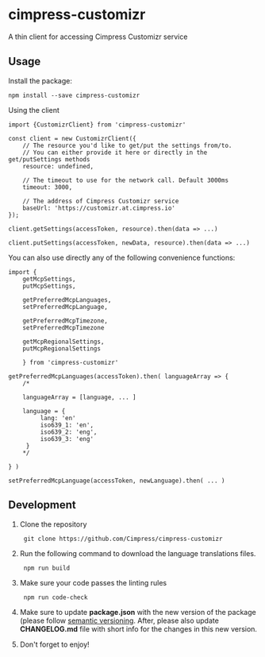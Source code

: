 # cimpress-customizr
A thin client for accessing Cimpress Customizr service


## Usage

Install the package:
    
    npm install --save cimpress-customizr

Using the client
    
    import {CustomizrClient} from 'cimpress-customizr'
    
    const client = new CustomizrClient({
        // The resource you'd like to get/put the settings from/to.
        // You can either provide it here or directly in the get/putSettings methods
        resource: undefined,
        
        // The timeout to use for the network call. Default 3000ms
        timeout: 3000,
        
        // The address of Cimpress Customizr service
        baseUrl: 'https://customizr.at.cimpress.io'
    });
    
    client.getSettings(accessToken, resource).then(data => ...)
    
    client.putSettings(accessToken, newData, resource).then(data => ...)
    
You can also use directly any of the following convenience functions:

    import {
        getMcpSettings, 
        putMcpSettings,
        
        getPreferredMcpLanguages, 
        setPreferredMcpLanguage,
        
        getPreferredMcpTimezone,
        setPreferredMcpTimezone
        
        getMcpRegionalSettings, 
        putMcpRegionalSettings
        
        } from 'cimpress-customizr'
        
    getPreferredMcpLanguages(accessToken).then( languageArray => {
        /* 
        
        languageArray = [language, ... ]
        
        language = {
             lang: 'en' 
             iso639_1: 'en',
             iso639_2: 'eng',
             iso639_3: 'eng'
         }
        */
    
    } )
    
    setPreferredMcpLanguage(accessToken, newLanguage).then( ... )

    

## Development

1. Clone the repository
    
        git clone https://github.com/Cimpress/cimpress-customizr
        
1. Run the following command to download the language translations files. 
        
        npm run build

1. Make sure your code passes the linting rules
        
        npm run code-check
        
1. Make sure to update **package.json** with the new version of the package (please follow 
[semantic versioning](https://semver.org/). After, please also update **CHANGELOG.md** file 
with short info for the changes in this new version.   

7. Don't forget to enjoy! 
